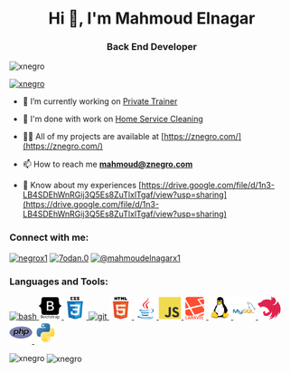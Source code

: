 <h1 align="center">Hi 👋, I'm Mahmoud Elnagar</h1>
<h3 align="center">Back End Developer</h3>

<p align="left"> <img src="https://komarev.com/ghpvc/?username=xnegro&label=Profile%20views&color=0e75b6&style=flat" alt="xnegro" /> </p>

<p align="left"> <a href="https://github.com/ryo-ma/github-profile-trophy"><img src="https://github-profile-trophy.vercel.app/?username=xnegro" alt="xnegro" /></a> </p>

- 🔭 I’m currently working on [Private Trainer](https://bit.ly/znegro_gym_app)

- 🤝 I'm done with work on [Home Service Cleaning](https://bit.ly/znegro-trophycleaning)

- 👨‍💻 All of my projects are available at [https://znegro.com/](https://znegro.com/)

- 📫 How to reach me **mahmoud@znegro.com**

- 📄 Know about my experiences [https://drive.google.com/file/d/1n3-LB4SDEhWnRGij3Q5Es8ZuTlxlTgaf/view?usp=sharing](https://drive.google.com/file/d/1n3-LB4SDEhWnRGij3Q5Es8ZuTlxlTgaf/view?usp=sharing)

<h3 align="left">Connect with me:</h3>
<p align="left">
<a href="https://linkedin.com/in/negrox1" target="blank"><img align="center" src="https://raw.githubusercontent.com/rahuldkjain/github-profile-readme-generator/master/src/images/icons/Social/linked-in-alt.svg" alt="negrox1" height="30" width="40" /></a>
<a href="https://fb.com/7odan.0" target="blank"><img align="center" src="https://raw.githubusercontent.com/rahuldkjain/github-profile-readme-generator/master/src/images/icons/Social/facebook.svg" alt="7odan.0" height="30" width="40" /></a>
<a href="https://www.youtube.com/c/@mahmoudelnagarx1" target="blank"><img align="center" src="https://raw.githubusercontent.com/rahuldkjain/github-profile-readme-generator/master/src/images/icons/Social/youtube.svg" alt="@mahmoudelnagarx1" height="30" width="40" /></a>
</p>

<h3 align="left">Languages and Tools:</h3>
<p align="left"> <a href="https://www.gnu.org/software/bash/" target="_blank" rel="noreferrer"> <img src="https://www.vectorlogo.zone/logos/gnu_bash/gnu_bash-icon.svg" alt="bash" width="40" height="40"/> </a> <a href="https://getbootstrap.com" target="_blank" rel="noreferrer"> <img src="https://raw.githubusercontent.com/devicons/devicon/master/icons/bootstrap/bootstrap-plain-wordmark.svg" alt="bootstrap" width="40" height="40"/> </a> <a href="https://www.w3schools.com/css/" target="_blank" rel="noreferrer"> <img src="https://raw.githubusercontent.com/devicons/devicon/master/icons/css3/css3-original-wordmark.svg" alt="css3" width="40" height="40"/> </a> <a href="https://git-scm.com/" target="_blank" rel="noreferrer"> <img src="https://www.vectorlogo.zone/logos/git-scm/git-scm-icon.svg" alt="git" width="40" height="40"/> </a> <a href="https://www.w3.org/html/" target="_blank" rel="noreferrer"> <img src="https://raw.githubusercontent.com/devicons/devicon/master/icons/html5/html5-original-wordmark.svg" alt="html5" width="40" height="40"/> </a> <a href="https://www.java.com" target="_blank" rel="noreferrer"> <img src="https://raw.githubusercontent.com/devicons/devicon/master/icons/java/java-original.svg" alt="java" width="40" height="40"/> </a> <a href="https://developer.mozilla.org/en-US/docs/Web/JavaScript" target="_blank" rel="noreferrer"> <img src="https://raw.githubusercontent.com/devicons/devicon/master/icons/javascript/javascript-original.svg" alt="javascript" width="40" height="40"/> </a> <a href="https://laravel.com/" target="_blank" rel="noreferrer"> <img src="https://raw.githubusercontent.com/devicons/devicon/master/icons/laravel/laravel-plain-wordmark.svg" alt="laravel" width="40" height="40"/> </a> <a href="https://www.linux.org/" target="_blank" rel="noreferrer"> <img src="https://raw.githubusercontent.com/devicons/devicon/master/icons/linux/linux-original.svg" alt="linux" width="40" height="40"/> </a> <a href="https://www.mysql.com/" target="_blank" rel="noreferrer"> <img src="https://raw.githubusercontent.com/devicons/devicon/master/icons/mysql/mysql-original-wordmark.svg" alt="mysql" width="40" height="40"/> </a> <a href="https://nestjs.com/" target="_blank" rel="noreferrer"> <img src="https://raw.githubusercontent.com/devicons/devicon/master/icons/nestjs/nestjs-plain.svg" alt="nestjs" width="40" height="40"/> </a> <a href="https://www.php.net" target="_blank" rel="noreferrer"> <img src="https://raw.githubusercontent.com/devicons/devicon/master/icons/php/php-original.svg" alt="php" width="40" height="40"/> </a> <a href="https://www.python.org" target="_blank" rel="noreferrer"> <img src="https://raw.githubusercontent.com/devicons/devicon/master/icons/python/python-original.svg" alt="python" width="40" height="40"/> </a> </p>

<p><img align="left" src="https://github-readme-stats.vercel.app/api/top-langs?username=xnegro&show_icons=true&locale=en&layout=compact" alt="xnegro" /></p>

<p>&nbsp;<img align="center" src="https://github-readme-stats.vercel.app/api?username=xnegro&show_icons=true&locale=en" alt="xnegro" /></p>
